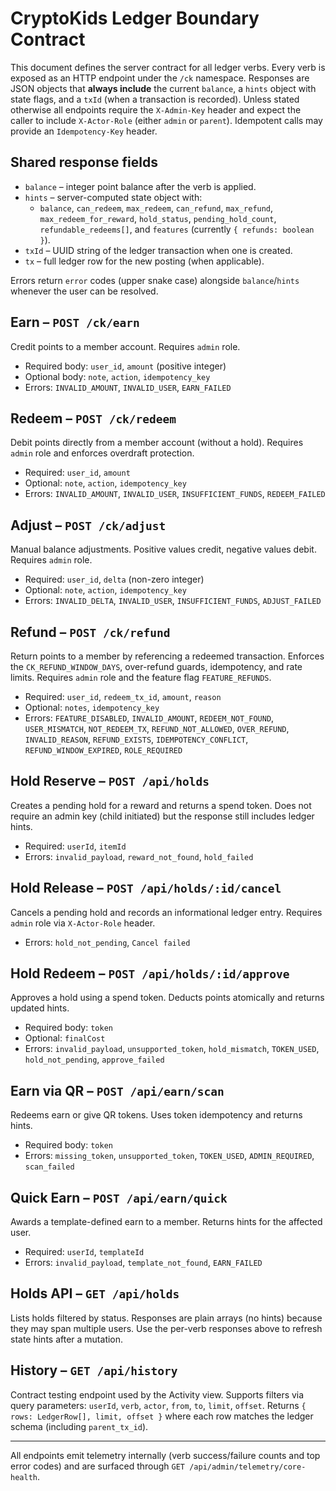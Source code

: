 # CryptoKids Ledger Boundary Contract

This document defines the server contract for all ledger verbs. Every verb is
exposed as an HTTP endpoint under the `/ck` namespace. Responses are JSON
objects that **always include** the current `balance`, a `hints` object with
state flags, and a `txId` (when a transaction is recorded). Unless stated
otherwise all endpoints require the `X-Admin-Key` header and expect the caller
to include `X-Actor-Role` (either `admin` or `parent`). Idempotent calls may
provide an `Idempotency-Key` header.

## Shared response fields

* `balance` – integer point balance after the verb is applied.
* `hints` – server-computed state object with:
  * `balance`, `can_redeem`, `max_redeem`, `can_refund`, `max_refund`,
    `max_redeem_for_reward`, `hold_status`, `pending_hold_count`,
    `refundable_redeems[]`, and `features` (currently `{ refunds: boolean }`).
* `txId` – UUID string of the ledger transaction when one is created.
* `tx` – full ledger row for the new posting (when applicable).

Errors return `error` codes (upper snake case) alongside `balance`/`hints`
whenever the user can be resolved.

## Earn – `POST /ck/earn`

Credit points to a member account. Requires `admin` role.

* Required body: `user_id`, `amount` (positive integer)
* Optional body: `note`, `action`, `idempotency_key`
* Errors: `INVALID_AMOUNT`, `INVALID_USER`, `EARN_FAILED`

## Redeem – `POST /ck/redeem`

Debit points directly from a member account (without a hold). Requires
`admin` role and enforces overdraft protection.

* Required: `user_id`, `amount`
* Optional: `note`, `action`, `idempotency_key`
* Errors: `INVALID_AMOUNT`, `INVALID_USER`, `INSUFFICIENT_FUNDS`,
  `REDEEM_FAILED`

## Adjust – `POST /ck/adjust`

Manual balance adjustments. Positive values credit, negative values debit.
Requires `admin` role.

* Required: `user_id`, `delta` (non-zero integer)
* Optional: `note`, `action`, `idempotency_key`
* Errors: `INVALID_DELTA`, `INVALID_USER`, `INSUFFICIENT_FUNDS`,
  `ADJUST_FAILED`

## Refund – `POST /ck/refund`

Return points to a member by referencing a redeemed transaction. Enforces the
`CK_REFUND_WINDOW_DAYS`, over-refund guards, idempotency, and rate limits.
Requires `admin` role and the feature flag `FEATURE_REFUNDS`.

* Required: `user_id`, `redeem_tx_id`, `amount`, `reason`
* Optional: `notes`, `idempotency_key`
* Errors: `FEATURE_DISABLED`, `INVALID_AMOUNT`, `REDEEM_NOT_FOUND`,
  `USER_MISMATCH`, `NOT_REDEEM_TX`, `REFUND_NOT_ALLOWED`, `OVER_REFUND`,
  `INVALID_REASON`, `REFUND_EXISTS`, `IDEMPOTENCY_CONFLICT`,
  `REFUND_WINDOW_EXPIRED`, `ROLE_REQUIRED`

## Hold Reserve – `POST /api/holds`

Creates a pending hold for a reward and returns a spend token. Does not require
an admin key (child initiated) but the response still includes ledger hints.

* Required: `userId`, `itemId`
* Errors: `invalid_payload`, `reward_not_found`, `hold_failed`

## Hold Release – `POST /api/holds/:id/cancel`

Cancels a pending hold and records an informational ledger entry. Requires
`admin` role via `X-Actor-Role` header.

* Errors: `hold_not_pending`, `Cancel failed`

## Hold Redeem – `POST /api/holds/:id/approve`

Approves a hold using a spend token. Deducts points atomically and returns
updated hints.

* Required body: `token`
* Optional: `finalCost`
* Errors: `invalid_payload`, `unsupported_token`, `hold_mismatch`,
  `TOKEN_USED`, `hold_not_pending`, `approve_failed`

## Earn via QR – `POST /api/earn/scan`

Redeems earn or give QR tokens. Uses token idempotency and returns hints.

* Required body: `token`
* Errors: `missing_token`, `unsupported_token`, `TOKEN_USED`,
  `ADMIN_REQUIRED`, `scan_failed`

## Quick Earn – `POST /api/earn/quick`

Awards a template-defined earn to a member. Returns hints for the affected user.

* Required: `userId`, `templateId`
* Errors: `invalid_payload`, `template_not_found`, `EARN_FAILED`

## Holds API – `GET /api/holds`

Lists holds filtered by status. Responses are plain arrays (no hints) because
they may span multiple users. Use the per-verb responses above to refresh
state hints after a mutation.

## History – `GET /api/history`

Contract testing endpoint used by the Activity view. Supports filters via
query parameters: `userId`, `verb`, `actor`, `from`, `to`, `limit`, `offset`.
Returns `{ rows: LedgerRow[], limit, offset }` where each row matches the
ledger schema (including `parent_tx_id`).

---

All endpoints emit telemetry internally (verb success/failure counts and top
error codes) and are surfaced through `GET /api/admin/telemetry/core-health`.
